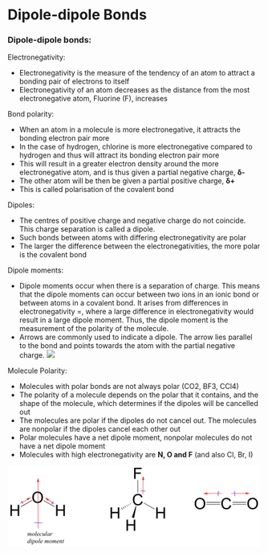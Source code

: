 # Dipole-dipole Bonds

### **Dipole-dipole bonds:** <a href="#_lfoivuqcmsr6" id="_lfoivuqcmsr6"></a>

Electronegativity:

* Electronegativity is the measure of the tendency of an atom to attract a bonding pair of electrons to itself
* Electronegativity of an atom decreases as the distance from the most electronegative atom, Fluorine (F), increases

Bond polarity:

* When an atom in a molecule is more electronegative, it attracts the bonding electron pair more
* In the case of hydrogen, chlorine is more electronegative compared to hydrogen and thus will attract its bonding electron pair more
* This will result in a greater electron density around the more electronegative atom, and is thus given a partial negative charge, **δ-**
* The other atom will be then be given a partial positive charge, **δ+**
* This is called polarisation of the covalent bond

Dipoles:

* The centres of positive charge and negative charge do not coincide. This charge separation is called a dipole.
* Such bonds between atoms with differing electronegativity are polar
* The larger the difference between the electronegativities, the more polar is the covalent bond

Dipole moments:

* Dipole moments occur when there is a separation of charge. This means that the dipole moments can occur between two ions in an ionic bond or between atoms in a covalent bond. It arises from differences in electronegativity =, where a large difference in electronegativity would result in a large dipole moment. Thus, the dipole moment is the measurement of the polarity of the molecule.
* Arrows are commonly used to indicate a dipole. The arrow lies parallel to the bond and points towards the atom with the partial negative charge. ​![](https://files.gitbook.com/v0/b/gitbook-x-prod.appspot.com/o/spaces%2FMAwObOmuQ7e4SqVU0PO3%2Fuploads%2F98tAxqYMZXsCkqV7jjC1%2F2?alt=media)​

Molecule Polarity:

* Molecules with polar bonds are not always polar (CO2, BF3, CCl4)
* The polarity of a molecule depends on the polar that it contains, and the shape of the molecule, which determines if the dipoles will be cancelled out
* The molecules are polar if the dipoles do not cancel out. The molecules are nonpolar if the dipoles cancel each other out
* Polar molecules have a net dipole moment, nonpolar molecules do not have a net dipole moment
* Molecules with high electronegativity are **N, O and F** (and also Cl, Br, I)



![](.gitbook/assets/3)
